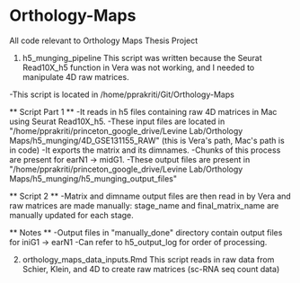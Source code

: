 # Orthology-Maps
All code relevant to Orthology Maps Thesis Project

1) h5_munging_pipeline
This script was written because the Seurat Read10X_h5 function in Vera was not working, and I needed to manipulate 4D raw matrices. 

-This script is located in /home/pprakriti/Git/Orthology-Maps

** Script Part 1 **
-It reads in h5 files containing raw 4D matrices in Mac using Seurat Read10X_h5.
-These input files are located in "/home/pprakriti/princeton_google_drive/Levine Lab/Orthology Maps/h5_munging/4D_GSE131155_RAW" (this is Vera's path, Mac's path is in code)
-It exports the matrix and its dimnames.
-Chunks of this process are present for earN1 -> midG1.
-These output files are present in "/home/pprakriti/princeton_google_drive/Levine Lab/Orthology Maps/h5_munging/h5_munging_output_files"

** Script 2 **
-Matrix and dimname output files are then read in by Vera and raw matrices are made manually: stage_name and final_matrix_name are manually updated for each stage.

** Notes ** 
-Output files in "manually_done" directory contain output files for iniG1 -> earN1
-Can refer to h5_output_log for order of processing.

2) orthology_maps_data_inputs.Rmd
This script reads in raw data from Schier, Klein, and 4D to create raw matrices (sc-RNA seq count data)

